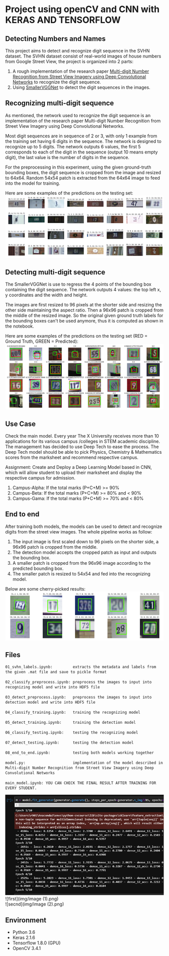 # Project using openCV and CNN with KERAS AND TENSORFLOW
## Detecting Numbers and Names
This project aims to detect and recognize digit sequence in the SVHN dataset. The SVHN dataset consist of real-world images of house numbers from Google Street View, the project is organized into 2 parts:
1. A rough implementation of the research paper [Multi-digit Number Recognition from Street View Imagery using Deep Convolutional Networks](https://arxiv.org/abs/1312.6082) to recognize the digit sequence.
1. Using [SmallerVGGNet](https://www.pyimagesearch.com/2018/04/16/keras-and-convolutional-neural-networks-cnns/) to detect the digit sequences in the images.  

## Recognizing multi-digit sequence
As mentioned, the network used to recognize the digit sequence is an implementation of the research paper Multi-digit Number Recognition from Street View Imagery using Deep Convolutional Networks.   

Most digit sequences are in sequence of 2 or 3, with only 1 example from the training set having 6 digits in the sequence. The network is designed to recognize up to 5 digits. The network outputs 6 values, the first 5 corresponds to each of the digit in the sequence (output 10 means empty digit), the last value is the number of digits in the sequence.  

For the preprocessing in this experiment, using the given ground-truth bounding boxes, the digit sequence is cropped from the image and resized to 64x64. Random 54x54 patch is extracted from the 64x64 image to feed into the model for training.

Here are some examples of the predictions on the testing set:  
![classify results](img/classify_result.png)  

## Detecting multi-digit sequence
The SmallerVGGNet is use to regress the 4 points of the bounding box containing the digit sequence. The network outputs 4 values: the top left x, y coordinates and the width and height.  

The images are first resized to 96 pixels at the shorter side and resizing the other side maintaining the aspect ratio. Then a 96x96 patch is cropped from the middle of the resized image. So the original given ground truth labels for the bounding boxes can't be used anymore, thus it is computed as shown in the notebook.  

Here are some examples of the predictions on the testing set (RED = Ground Truth, GREEN = Predicted):  
![detecting results](img/detect_result.png)  

## Use Case
Check the main model.
Every year The X University receives more than 10 applications for its various campus /colleges in STEM academic discipline. The management has decided to use Deep Tech to ease the process. The Deep Tech model should be able to pick Physics, Chemistry & Mathematics scores from the marksheet and recommend respective campus. 

Assignment: Create and Deploy a Deep Learning Model based in CNN, which will allow student to upload their marksheet and display the respective campus for admission.
1)	Campus-Alpha:  If the total marks (P+C+M) >= 90%  
2)	Campus-Beta: If the total marks (P+C+M) >= 80% and < 90%
3)	Campus-Gama: If the total marks (P+C+M) >= 70% and < 80%  

## End to end
After training both models, the models can be used to detect and recognize digits from the street view images. The whole pipeline works as follow:
1. The input image is first scaled down to 96 pixels on the shorter side, a 96x96 patch is cropped from the middle.
1. The detection model accepts the cropped patch as input and outputs the bounding box.
1. A smaller patch is cropped from the 96x96 image according to the predicted bounding box.
1. The smaller patch is resized to 54x54 and fed into the recognizing model.  

Below are some cherry-picked results:
![end to end](img/cherry_pick.png)

## Files
```
01_svhn_labels.ipynb:         extracts the metadata and labels from the given .mat file and save to pickle format

02_classify_preprocess.ipynb: preprocess the images to input into recognizing model and write into HDF5 file

03_detect_preprocess.ipynb:   preprocess the images to input into detection model and write into HDF5 file

04_classify_training.ipynb:   training the recognizing model

05_detect_training.ipynb:     training the detection model

06_classify_testing.ipynb:    testing the recognizing model

07_detect_testing.ipynb:      testing the detection model

08_end_to_end.ipynb:          testing both models working together

model.py:                     implementation of the model described in Multi-digit Number Recognition from Street View Imagery using Deep Convolutional Networks 

main_model.ipynb: YOU CAN CHECK THE FINAL RESULT AFTER TRAINING FOR EVERY STUDENT.
```
![0w](img/image.png)  
![first](img/image (1).png)  
![secnd](img/image (2).png)  
## Environment
* Python 3.6
* Keras 2.1.6
* Tensorflow 1.8.0 (GPU)
* OpenCV 3.4.1
